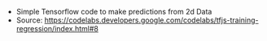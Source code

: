 - Simple Tensorflow code to make predictions from 2d Data
- Source: https://codelabs.developers.google.com/codelabs/tfjs-training-regression/index.html#8
